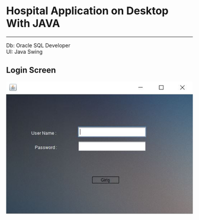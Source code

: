 # Hospital Application on Desktop With JAVA
---
Db: Oracle SQL Developer  
UI: Java Swing  

Login Screen
---
![alt text](https://github.com/ArifTarp/HospitalApplication/blob/master/screens%20shots/login_screen.JPG)
